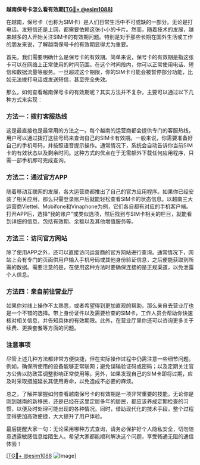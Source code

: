 **越南保号卡怎么看有效期[[TG💪+ @esim1088](https://t.me/s/esim1088)]**

在越南，保号卡（也称为SIM卡）是人们日常生活中不可或缺的一部分。无论是打电话、发短信还是上网，都需要依赖这张小小的卡片。然而，随着技术的发展，越来越多的人开始关注SIM卡的有效期问题。特别是对于那些长期在国外生活或工作的朋友来说，了解越南保号卡的有效期显得尤为重要。

首先，我们需要明确什么是保号卡的有效期。简单来说，保号卡的有效期是指这张卡可以在网络上正常使用的时间范围。在这个时间段内，你可以正常使用电话、短信和数据流量等服务。一旦超过这个期限，你的SIM卡可能会被暂停部分功能，比如无法拨打电话或发送短信，甚至完全失效。

那么，如何查看越南保号卡的有效期呢？其实方法并不复杂，主要可以通过以下几种方式来实现：

### 方法一：拨打客服热线
这是最直接也是最常用的方法之一。每个越南的运营商都会提供专门的客服热线，用户可以通过拨打这些号码来查询自己的SIM卡有效期。一般来说，你需要准备好自己的手机号码，并按照语音提示操作。通常情况下，系统会自动告诉你当前SIM卡的有效状态以及剩余时间。这种方式的优点在于无需额外下载任何应用程序，只需一部手机即可完成查询。

### 方法二：通过官方APP
随着移动互联网的发展，各大运营商都推出了自己的官方应用程序。如果你已经安装了相关应用，那么只需登录账户后就能轻松查看SIM卡的状态信息。以越南三大运营商Viettel、Mobifone和Vinaphone为例，它们各自都有对应的手机客户端。打开APP后，选择“我的账户”或类似选项，然后找到与SIM卡相关的栏目，就能看到详细的信息，包括有效期、余额以及其他增值服务等。

### 方法三：访问官方网站
除了使用APP之外，还可以直接访问运营商的官方网站进行查询。通常情况下，网站上会有专门的页面供用户输入手机号码或其他身份验证信息，之后便能获取到所需的数据。需要注意的是，在使用这种方法时要确保连接的是正规渠道，以免泄露个人信息。

### 方法四：亲自前往营业厅
如果你对线上操作不太熟悉，或者希望得到更加直观的帮助，那么亲自去营业厅也是一个不错的选择。带上身份证件以及需要检查的SIM卡，工作人员会帮助你快速核对相关信息，并告知具体的有效期限。此外，在营业厅里你还可以咨询更多关于续费、更换套餐等方面的问题。

### 注意事项
尽管上述几种方法都非常方便快捷，但在实际操作过程中仍需注意一些细节问题。例如，确保所使用的设备能够正常联网；避免误输验证码或密码；以及定期关注官方公告以防政策调整影响正常使用等。另外，如果发现自己的SIM卡即将过期，应及时采取措施延长其使用寿命，以免造成不必要的麻烦。

总之，了解并掌握如何查看越南保号卡的有效期是一项非常重要的技能。无论你是刚到越南的新移民，还是已经在这里定居多年的居民，都应该养成定期检查的习惯，以便及时处理可能出现的各种情况。同时，借助现代化的技术手段，整个过程变得更加高效便捷，大大提升了用户体验。

最后提醒大家一句：无论采用哪种方式查询，请务必保护好个人隐私安全，切勿随意透露敏感信息给陌生人。希望大家都能顺利解决这个问题，享受畅通无阻的通信体验！

[[TG💪+ @esim1088](https://t.me/s/esim1088) ![Image](https://i.postimg.cc/4NQfJmqS/Snipaste-2025-05-13-00-14-12.png)]